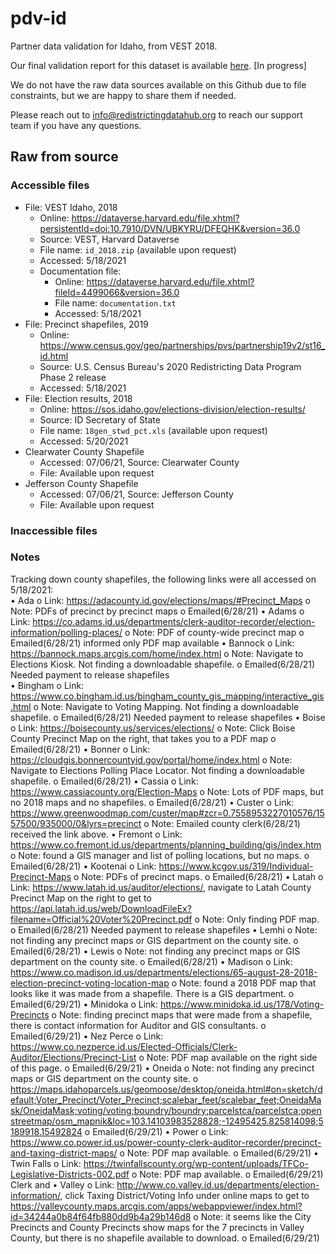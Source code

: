 # pdv-id
Partner data validation for Idaho, from VEST 2018. 

Our final validation report for this dataset is available [here](). [In progress]

We do not have the raw data sources available on this Github due to file constraints, but we are happy to share them if needed. 

Please reach out to info@redistrictingdatahub.org to reach our support team if you have any questions.

## Raw from source

### Accessible files
- File: VEST Idaho, 2018
  - Online: https://dataverse.harvard.edu/file.xhtml?persistentId=doi:10.7910/DVN/UBKYRU/DFEQHK&version=36.0
  - Source: VEST, Harvard Dataverse
  - File name: `id_2018.zip` (available upon request)
  - Accessed: 5/18/2021
  - Documentation file: 
    - Online: https://dataverse.harvard.edu/file.xhtml?fileId=4499066&version=36.0
    - File name: `documentation.txt`
    - Accessed: 5/18/2021
- File: Precinct shapefiles, 2019 
  - Online: https://www.census.gov/geo/partnerships/pvs/partnership19v2/st16_id.html
  - Source: U.S. Census Bureau's 2020 Redistricting Data Program Phase 2 release
  - Accessed: 5/18/2021
- File: Election results, 2018 
  - Online: https://sos.idaho.gov/elections-division/election-results/
  - Source: ID Secretary of State
  - File name: `18gen_stwd_pct.xls` (available upon request)
  - Accessed: 5/20/2021
- Clearwater County Shapefile
  - Accessed: 07/06/21, Source: Clearwater County
  - File: Available upon request
- Jefferson County Shapefile
  - Accessed: 07/06/21, Source: Jefferson County
  - File: Available upon request


### Inaccessible files

### Notes

Tracking down county shapefiles, the following links were all accessed on 5/18/2021:  
•	Ada 
  o	Link: https://adacounty.id.gov/elections/maps/#Precinct_Maps
  o	Note: PDFs of precinct by precinct maps
  o	Emailed(6/28/21)
•	Adams 
  o	Link: https://co.adams.id.us/departments/clerk-auditor-recorder/election-information/polling-places/
  o	Note: PDF of county-wide precinct map
  o	Emailed(6/28/21) informed only PDF map available
•	Bannock 
  o	Link: https://bannock.maps.arcgis.com/home/index.html
  o	Note: Navigate to Elections Kiosk. Not finding a downloadable shapefile.
  o	Emailed(6/28/21) Needed payment to release shapefiles	
•	Bingham 
  o	Link: https://www.co.bingham.id.us/bingham_county_gis_mapping/interactive_gis.html
  o	Note: Navigate to Voting Mapping. Not finding a downloadable shapefile.
  o	Emailed(6/28/21) Needed payment to release shapefiles
•	Boise 
  o	Link: https://boisecounty.us/services/elections/
  o	Note: Click Boise County Precinct Map on the right, that takes you to a PDF map
  o	Emailed(6/28/21)
•	Bonner 
  o	Link: https://cloudgis.bonnercountyid.gov/portal/home/index.html
  o	Note: Navigate to Elections Polling Place Locator. Not finding a downloadable shapefile.
  o	Emailed(6/28/21)
•	Cassia 
  o	Link: https://www.cassiacounty.org/Election-Maps
  o	Note: Lots of PDF maps, but no 2018 maps and no shapefiles.
  o	Emailed(6/28/21)
•	Custer 
  o	Link: https://www.greenwoodmap.com/custer/map#zcr=0.7558953227010576/1557500/935000/0&lyrs=precinct
  o	Note: Emailed county clerk(6/28/21) received the link above.
•	Fremont 
  o	Link: https://www.co.fremont.id.us/departments/planning_building/gis/index.htm
  o	Note: found a GIS manager and list of polling locations, but no maps.
  o	Emailed(6/28/21)
•	Kootenai 
  o Link: https://www.kcgov.us/319/Individual-Precinct-Maps
  o	Note: PDFs of precinct maps.
  o	Emailed(6/28/21)
•	Latah 
  o	Link: https://www.latah.id.us/auditor/elections/, navigate to Latah County Precinct Map on the right to get to https://api.latah.id.us/web/DownloadFileEx?filename=Official%20Voter%20Precinct.pdf
  o	Note: Only finding PDF map.
  o	Emailed(6/28/21) Needed payment to release shapefiles
•	Lemhi 
  o	Note: not finding any precinct maps or GIS department on the county site.
  o	Emailed(6/28/21)
•	Lewis 
  o	Note: not finding any precinct maps or GIS department on the county site.
  o	Emailed(6/28/21)
•	Madison 
  o	Link: https://www.co.madison.id.us/departments/elections/65-august-28-2018-election-precinct-voting-location-map
  o	Note: found a 2018 PDF map that looks like it was made from a shapefile. There is a GIS department.
  o	Emailed(6/29/21)
•	Minidoka 
  o	Link: https://www.minidoka.id.us/178/Voting-Precincts
  o	Note: finding precinct maps that were made from a shapefile, there is contact information for Auditor and GIS consultants.
  o	Emailed(6/29/21)
•	Nez Perce 
  o	Link: https://www.co.nezperce.id.us/Elected-Officials/Clerk-Auditor/Elections/Precinct-List
  o	Note: PDF map available on the right side of this page.
  o	Emailed(6/29/21)
•	Oneida 
  o	Note: not finding any precinct maps or GIS department on the county site.
  o	https://maps.idahoparcels.us/geomoose/desktop/oneida.html#on=sketch/default;Voter_Precinct/Voter_Precinct;scalebar_feet/scalebar_feet;OneidaMask/OneidaMask;voting/voting;boundry/boundry;parcelstca/parcelstca;openstreetmap/osm_mapnik&loc=103.14103983528828;-12495425.825814098;5189918.15492824
  o	Emailed(6/29/21)
•	Power 
  o	Link: https://www.co.power.id.us/power-county-clerk-auditor-recorder/precinct-and-taxing-district-maps/
  o Note: PDF map available.
  o	Emailed(6/29/21)
•	Twin Falls 
  o	Link: https://twinfallscounty.org/wp-content/uploads/TFCo-Legislative-Districts-002.pdf
  o	Note: PDF map available.
  o	Emailed(6/29/21) Clerk and
•	Valley 
  o	Link: http://www.co.valley.id.us/departments/election-information/, click Taxing District/Voting Info under online maps to get to   https://valleycounty.maps.arcgis.com/apps/webappviewer/index.html?id=34244a0b84f64fb880dd9b4a29b146d8
  o	Note: it seems like the City Precincts and County Precincts show maps for the 7 precincts in Valley County, but there is no shapefile available to download.
  o	Emailed(6/29/21)

